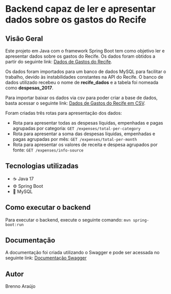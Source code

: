 # Backend capaz de ler e apresentar dados sobre os gastos do Recife

## Visão Geral

Este projeto em Java com o framework Spring Boot tem como objetivo ler e apresentar dados sobre os gastos do Recife. Os dados foram obtidos a partir do seguinte link: [Dados de Gastos do Recife](http://dados.recife.pe.gov.br/dataset/despesas-orcamentarias/resource/d4d8a7f0-d4be-4397-b950-f0c991438111).

Os dados foram importados para um banco de dados MySQL para facilitar o trabalho, devido às instabilidades constantes na API do Recife. O banco de dados utilizado recebeu o nome de **recife_dados** e a tabela foi nomeada como **despesas_2017**.

Para importar baixar os dados via csv para poder criar a base de dados, basta acessar o seguinte link: [Dados de Gastos do Recife em CSV](http://dados.recife.pe.gov.br/datastore/dump/d4d8a7f0-d4be-4397-b950-f0c991438111?bom=True).

Foram criadas três rotas para apresentação dos dados:

- Rota para apresentar todas as despesas líquidas, empenhadas e pagas agrupadas por categoria: `GET /expenses/total-per-category`
- Rota para apresentar a soma das despesas líquidas, empenhadas e pagas agrupadas por mês: `GET /expenses/total-per-month`
- Rota para apresentar os valores de receita e despesa agrupados por fonte: `GET /expenses/info-source`

## Tecnologias utilizadas

- :coffee: Java 17
- :gear: Spring Boot
- :floppy_disk: MySQL

## Como executar o backend

Para executar o backend, execute o seguinte comando: `mvn spring-boot:run`

## Documentação

A documentação foi criada utilizando o Swagger e pode ser acessada no seguinte link: [Documentação Swagger](http://localhost:8080/swagger-ui/index.html)

## Autor

Brenno Araújo
